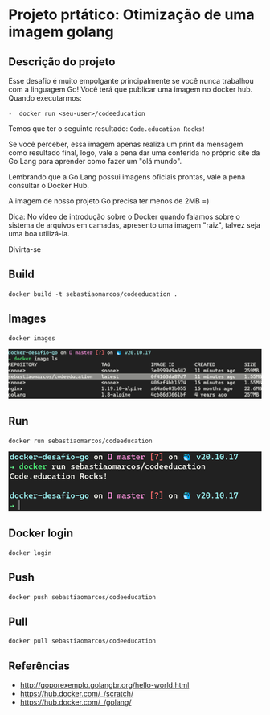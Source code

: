 # Projeto prtático: Otimização de uma imagem golang

## Descrição do projeto 

Esse desafio é muito empolgante principalmente se você nunca trabalhou com a linguagem Go!
Você terá que publicar uma imagem no docker hub. Quando executarmos:

    -  docker run <seu-user>/codeeducation

Temos que ter o seguinte resultado: `Code.education Rocks!`

Se você perceber, essa imagem apenas realiza um print da mensagem como resultado final, logo, vale a pena dar uma conferida no próprio site da Go Lang para aprender como fazer um "olá mundo".

Lembrando que a Go Lang possui imagens oficiais prontas, vale a pena consultar o Docker Hub.

A imagem de nosso projeto Go precisa ter menos de 2MB =)

Dica: No vídeo de introdução sobre o Docker quando falamos sobre o sistema de arquivos em camadas, apresento uma imagem "raiz", talvez seja uma boa utilizá-la.

Divirta-se

## Build 

```
docker build -t sebastiaomarcos/codeeducation .
```
## Images

```
docker images
```
![](image/go-image.png)

## Run

```
docker run sebastiaomarcos/codeeducation
```
![](image/go-run.png)

## Docker login

```
docker login
```
## Push

```
docker push sebastiaomarcos/codeeducation
```
## Pull

```
docker pull sebastiaomarcos/codeeducation
```

## Referências
- http://goporexemplo.golangbr.org/hello-world.html
- https://hub.docker.com/_/scratch/
- https://hub.docker.com/_/golang/